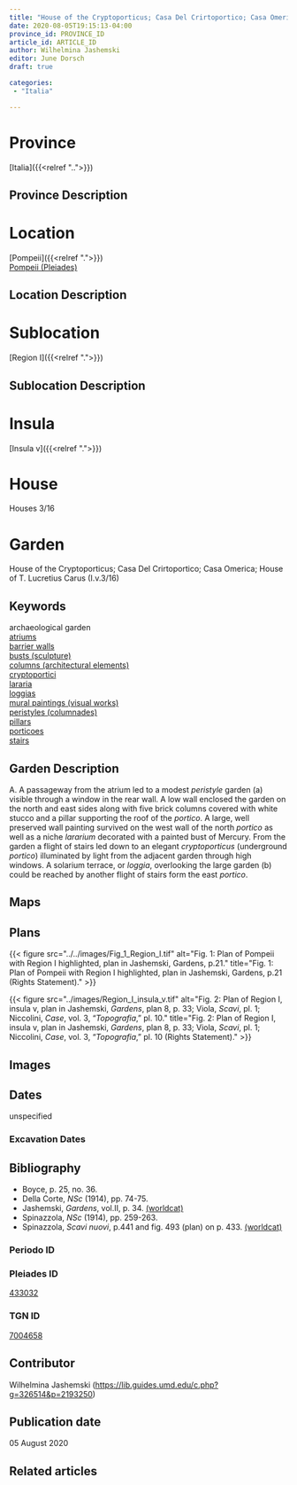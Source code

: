 ```yaml
---
title: "House of the Cryptoporticus; Casa Del Crirtoportico; Casa Omerica; House of T. Lucretius Carus (I.v.3/16)"
date: 2020-08-05T19:15:13-04:00
province_id: PROVINCE_ID
article_id: ARTICLE_ID
author: Wilhelmina Jashemski
editor: June Dorsch
draft: true

categories:
 - "Italia"

---
```


# Province

[Italia]({{<relref "..">}})

## Province Description

<!-- DESCRIPTION -->


# Location

[Pompeii]({{<relref ".">}}) \
[Pompeii (Pleiades)](https://pleiades.stoa.org/places/433032)

## Location Description

<!-- LEAVE THIS BLANK FOR NOW -->

# Sublocation

[Region I]({{<relref ".">}})

## Sublocation Description

<!-- DESCRIPTION -->

# Insula

[Insula v]({{<relref ".">}})

# House

Houses 3/16

# Garden

House of the Cryptoporticus; Casa Del Crirtoportico; Casa Omerica; House of T. Lucretius Carus (I.v.3/16)

## Keywords

archaeological garden \
[atriums](http://vocab.getty.edu/page/aat/300004097) \
[barrier walls](http://vocab.getty.edu/page/aat/300419302) \
[busts (sculpture)](http://vocab.getty.edu/page/aat/300417950) \
[columns (architectural elements)](http://vocab.getty.edu/page/aat/300001571) \
[cryptoportici](http://vocab.getty.edu/page/aat/300004295) \
[lararia](http://vocab.getty.edu/page/aat/300400600) \
[loggias](http://vocab.getty.edu/page/aat/300004137) \
[mural paintings (visual works)](http://vocab.getty.edu/page/aat/300033644) \
[peristyles (columnades)](http://vocab.getty.edu/page/aat/300004029) \
[pillars](http://vocab.getty.edu/page/aat/300264605) \
[porticoes](http://vocab.getty.edu/page/aat/300004145) \
[stairs](http://vocab.getty.edu/page/aat/300003228)

## Garden Description

A. A passageway from the atrium led to a modest *peristyle* garden (a) visible through a window in the rear wall. A low wall enclosed the garden on the north and east sides along with five brick columns covered with white stucco and a pillar supporting the roof of the *portico*. A large, well preserved wall painting survived on the west wall of the north *portico* as well as a niche *lararium* decorated with a painted bust of Mercury. From the garden a flight of stairs led down to an elegant *cryptoporticus* (underground *portico*) illuminated by light from the adjacent garden through high windows. A solarium terrace, or *loggia*, overlooking the large garden (b) could be reached by another flight of stairs form the east *portico*.

## Maps

<!--
OLD WAY (DO NOT USE)
![alt_text](../../images/image_name.ext)
*CAPTION*

NEW WAY ↓↓↓↓
{{< figure src="../../images/image_name.ext" alt="ALT_TEXT" title="CAPTION" >}}
-->

## Plans

{{< figure src="../../images/Fig_1_Region_I.tif" alt="Fig. 1: Plan of Pompeii with Region I highlighted, plan in Jashemski, Gardens, p.21." title="Fig. 1: Plan of Pompeii with Region I highlighted, plan in Jashemski, Gardens, p.21 (Rights Statement)." >}}

{{< figure src="../images/Region_I_insula_v.tif" alt="Fig. 2: Plan of Region I, insula v, plan in Jashemski, *Gardens*, plan 8, p. 33; Viola, *Scavi*, pl. 1; Niccolini, *Case*, vol. 3, “*Topografia*,” pl. 10." title="Fig. 2: Plan of Region I, insula v, plan in Jashemski, *Gardens*, plan 8, p. 33; Viola, *Scavi*, pl. 1; Niccolini, *Case*, vol. 3, “*Topografia*,” pl. 10 (Rights Statement)." >}}

## Images


## Dates

unspecified

### Excavation Dates


## Bibliography

* Boyce, p. 25, no. 36.
* Della Corte, *NSc* (1914), pp. 74-75.
* Jashemski, *Gardens*, vol.II, p. 34. [(worldcat)](http://www.worldcat.org/oclc/921816405)
* Spinazzola, *NSc* (1914), pp. 259-263.
* Spinazzola, *Scavi nuovi*, p.441 and fig. 493 (plan) on p. 433. [(worldcat)](http://www.worldcat.org/oclc/883858580)

### Periodo ID

<!-- [PERIODO_ID](https://pleiades.stoa.org/places/PLEIADES_ID) -->

### Pleiades ID

[433032](https://pleiades.stoa.org/places/433032)

### TGN ID

[7004658](http://vocab.getty.edu/page/tgn/7004658)

## Contributor

Wilhelmina Jashemski (https://lib.guides.umd.edu/c.php?g=326514&p=2193250)

## Publication date

05 August 2020

## Related articles

<!-- Links to other related articles. Leave blank for now -->
